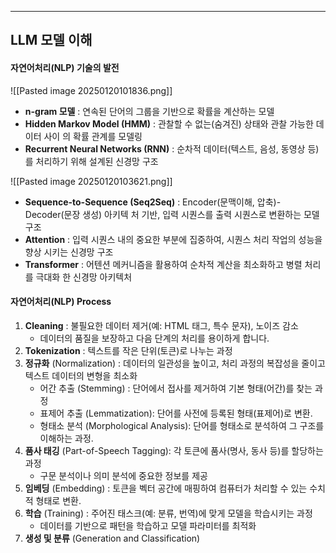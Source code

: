 
---
## LLM 모델 이해
#### 자연어처리(NLP) 기술의 발전
![[Pasted image 20250120101836.png]]
- **n-gram 모델** : 연속된 단어의 그룹을 기반으로 확률을 계산하는 모델
- **Hidden Markov Model (HMM)** : 관찰할 수 없는(숨겨진) 상태와 관찰 가능한 데이터 사이
의 확률 관계를 모델링
- **Recurrent Neural Networks (RNN)** : 순차적 데이터(텍스트, 음성, 동영상 등)를 처리하기
위해 설계된 신경망 구조

![[Pasted image 20250120103621.png]]
- **Sequence-to-Sequence (Seq2Seq)** : Encoder(문맥이해, 압축)-Decoder(문장 생성) 아키텍 처 기반, 입력 시퀀스를 출력 시퀀스로 변환하는 모델 구조 
- **Attention** : 입력 시퀀스 내의 중요한 부분에 집중하여, 시퀀스 처리 작업의 성능을 향상 시키는 신경망 구조 
- **Transformer** : 어텐션 메커니즘을 활용하여 순차적 계산을 최소화하고 병렬 처리를 극대화 한 신경망 아키텍처

#### 자연어처리(NLP) Process

1. **Cleaning** : 불필요한 데이터 제거(예: HTML 태그, 특수 문자), 노이즈 감소 
	-  데이터의 품질을 보장하고 다음 단계의 처리를 용이하게 합니다. 
2. **Tokenization** : 텍스트를 작은 단위(토큰)로 나누는 과정 
3. **정규화** (Normalization) : 데이터의 일관성을 높이고, 처리 과정의 복잡성을 줄이고 텍스트 데이터의 변형을 최소화 
	-  어간 추출 (Stemming) : 단어에서 접사를 제거하여 기본 형태(어간)를 찾는 과정 
	-  표제어 추출 (Lemmatization): 단어를 사전에 등록된 형태(표제어)로 변환. 
	-  형태소 분석 (Morphological Analysis): 단어를 형태소로 분석하여 그 구조를 이해하는 과정. 
4. **품사 태깅** (Part-of-Speech Tagging): 각 토큰에 품사(명사, 동사 등)를 할당하는 과정 
	-  구문 분석이나 의미 분석에 중요한 정보를 제공 
5. **임베딩** (Embedding) : 토큰을 벡터 공간에 매핑하여 컴퓨터가 처리할 수 있는 수치적 형태로 변환. 
6. **학습** (Training) : 주어진 태스크(예: 분류, 번역)에 맞게 모델을 학습시키는 과정
	-  데이터를 기반으로 패턴을 학습하고 모델 파라미터를 최적화 
7. **생성 및 분류** (Generation and Classification)
